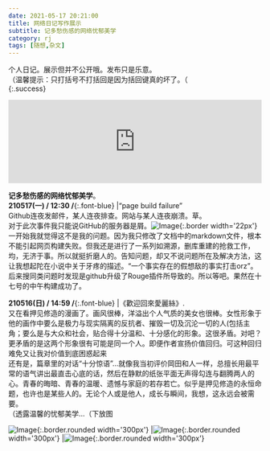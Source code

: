 ```yaml
---
date: 2021-05-17 20:21:00
title: 网络日记写作展示
subtitle: 记多愁伤感的网络忧郁美学
category: rj
tags: [随想,杂文]
---
```


个人日记。展示但并不公开哦。发布只是乐意。  
（温馨提示：只打括号不打括回是因为括回键真的坏了。（  
{:.success}  
  
<!--more-->
  
<iframe width="100%" height="166" scrolling="no" frameborder="no" allow="autoplay" src="https://w.soundcloud.com/player/?url=https%3A//api.soundcloud.com/tracks/72339177&color=%23acacac&auto_play=true&hide_related=false&show_comments=true&show_user=true&show_reposts=false&show_teaser=true"></iframe><div style="font-size: 10px; color: #cccccc;line-break: anywhere;word-break: normal;overflow: hidden;white-space: nowrap;text-overflow: ellipsis; font-family: Interstate,Lucida Grande,Lucida Sans Unicode,Lucida Sans,Garuda,Verdana,Tahoma,sans-serif;font-weight: 100;"></div>
  
**记多愁伤感的网络忧郁美学**。  
**210517(一) / 12:30 /**{:.font-blue} |“page build failure”<br/>Github连夜发邮件，某人连夜排查。网站与某人连夜崩溃。草。<br/>对于此次事件我只能说GitHub的服务器是屑。![Image](http://pic.yupoo.com/erowz/f8626a1f/d1445926.jpg){:.border width='22px'} <br/>一开始我就觉得这不是我的问题。因为我只修改了文档中的markdown文件，根本不能引起网页构建失败。但我还是进行了一系列如溯源，删库重建的抢救工作，均，无济于事。所以就挺折磨人的。告知问题，却又不说问题所在及解决方法，这让我想起陀在小说中关于牙疼的描述。“一个事实存在的假想敌的事实打击orz”。<br/>后来搜同类问题时发现是github升级了Rouge插件所导致的。所以等吧。果然在十七号的中午构建成功了。
  
**210516(日) / 14:59 /**{:.font-blue} |《歡迎回來愛麗絲》.<br/>又在看押见修造的漫画了。画风很棒，洋溢出个人气质的美女也很棒。女性形象于他的画作中要么是极力与现实隔离的反抗者、摧毁一切及沉沦一切的人(包括主角；要么是与大众和社会，贴合得十分温和、十分感化的形象。这很矛盾。对吧？更矛盾的是这两个形象很有可能是同一个人。即便作者宣扬价值回归。可这种回归难免又让我对价值到底困惑起来<br/>还有是，篇章里的对话“十分惊语”...就像我当初评价岡田和人一样，总擅长用最平常的语气讲出最直击心底的话，然后在静默的纸张平面无声得勾连与翻腾两人的心。青春的晦暗、青春的温暖、遗憾与家庭的若存若亡。似乎是押见修造的永恒命题，也许也是某些人的。无论个人或是他人，成长与瞬间，我想，这永远会被需要。<br/>（透露温馨的忧郁美学...（下放图
  
![Image](http://pic.yupoo.com/erowz/a598d263/a26140ff.jpeg){:.border.rounded width='300px'} |![Image](http://pic.yupoo.com/erowz/cb87f691/92db99b6.jpeg){:.border.rounded width='300px'} |![Image](http://pic.yupoo.com/erowz/9417fb3a/8c84d0b1.jpeg){:.border.rounded width='300px'}